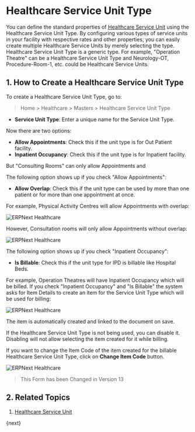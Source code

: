 <!-- add-breadcrumbs -->

# Healthcare Service Unit Type

You can define the standard properties of [Healthcare Service Unit](/docs/v12/user/manual/en/healthcare/healthcare_service_unit) using the Healthcare Service Unit Type. By configuring various types of service units in your facility with respective rates and other properties, you can easily create multiple Healthcare Service Units by merely selecting the type. Healthcare Service Unit Type is a generic type. For example, "Operation Theatre" can be a Healthcare Service Unit Type and Neurology-OT, Procedure-Room-1, etc. could be Healthcare Service Units.

## 1. How to Create a Healthcare Service Unit Type

To create a Healthcare Service Unit Type, go to:

> Home > Healthcare > Masters > Healthcare Service Unit Type

- **Service Unit Type**: Enter a unique name for the Service Unit Type.

Now there are two options:

- **Allow Appointments**: Check this if the unit type is for Out Patient facility.
- **Inpatient Occupancy**: Check this if the unit type is for Inpatient facility.

But "Consulting Rooms" can only allow Appointments and

The following option shows up if you check "Allow Appointments":

- **Allow Overlap**: Check this if the unit type can be used by more than one patient or for more than one appointment at once.

For example, Physical Activity Centres will allow Appointments with overlap:

<img class="screenshot" alt="ERPNext Healthcare" src="{{docs_base_url}}/v12/assets/img/healthcare/healthcare_service_unit_type_1.png">

However, Consultation rooms will only allow Appointments without overlap:

<img class="screenshot" alt="ERPNext Healthcare" src="{{docs_base_url}}/v12/assets/img/healthcare/healthcare_service_unit_type_2.png">

The following option shows up if you check "Inpatient Occupancy":

- **Is Billable**: Check this if the unit type for IPD is billable like Hospital Beds.

For example, Operation Theatres will have Inpatient Occupancy which will be billed. If you check "Inpatient Occupancy" and "Is Billable" the system asks for Item Details to create an item for the Service Unit Type which will be used for billing:

<img class="screenshot" alt="ERPNext Healthcare" src="{{docs_base_url}}/v12/assets/img/healthcare/healthcare_service_unit_type.png">

The item is automatically created and linked to the document on save.

If the Healthcare Service Unit Type is not being used, you can disable it. Disabling will not allow selecting the item created for it while billing.

If you want to change the Item Code of the item created for the billable Healthcare Service Unit Type, click on **Change Item Code** button.

<img class="screenshot" alt="ERPNext Healthcare" src="{{docs_base_url}}/v12/assets/img/healthcare/healthcare_service_unit_type_3.png">

> This Form has been Changed in Version 13

## 2. Related Topics
1. [Healthcare Service Unit](/docs/v12/user/manual/en/healthcare/healthcare_service_unit)

{next}
